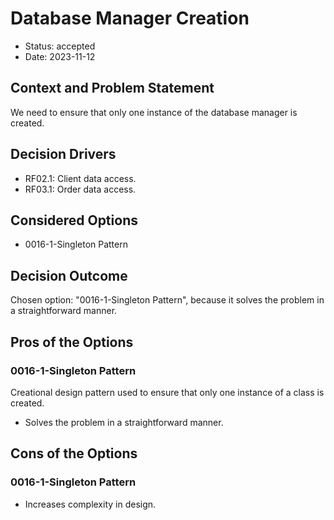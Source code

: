 # Database Manager Creation

* Status: accepted
* Date: 2023-11-12

## Context and Problem Statement

We need to ensure that only one instance of the database manager is created.

## Decision Drivers

* RF02.1: Client data access.
* RF03.1: Order data access.

## Considered Options

* 0016-1-Singleton Pattern

## Decision Outcome

Chosen option: "0016-1-Singleton Pattern", because it solves the problem in a straightforward manner.

## Pros of the Options

### 0016-1-Singleton Pattern

Creational design pattern used to ensure that only one instance of a class is created.

* Solves the problem in a straightforward manner.

## Cons of the Options

### 0016-1-Singleton Pattern

* Increases complexity in design.